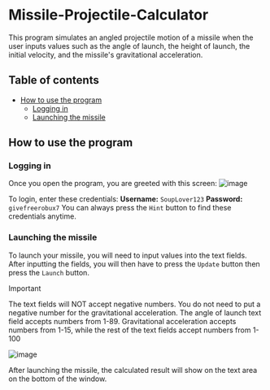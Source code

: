 # Missile-Projectile-Calculator
This program simulates an angled projectile motion of a missile when the user inputs values such as the angle of launch, the height of launch, the initial velocity, and the missile's gravitational acceleration.

## Table of contents
<!--ts-->
  * [How to use the program](#how-to-use-program)
    * [Logging in](#logging-in)
    * [Launching the missile](#launching-missile)
<!--te-->

## How to use the program

### Logging in 
Once you open the program, you are greeted with this screen:
![image](https://github.com/ReactorFailure/Missile-Projectile-Calculator/assets/69980969/095dc4c0-cca5-450c-8049-f7197fe31a94)

To login, enter these credentials:
**Username:** `SoupLover123`
**Password:** `givefreerobux7`
You can always press the `Hint` button to find these credentials anytime.

### Launching the missile
To launch your missile, you will need to input values into the text fields. After inputting the fields, you will then have to press the `Update` button then press the `Launch` button.
> [!IMPORTANT]
> The text fields will NOT accept negative numbers. You do not need to put a negative number for the gravitational acceleration.
> The angle of launch text field accepts numbers from 1-89. Gravitational acceleration accepts numbers from 1-15, while the rest of the text fields accept numbers from 1-100

![image](https://github.com/ReactorFailure/Missile-Projectile-Calculator/assets/69980969/7606f302-2735-4829-ac6f-bf47cffaa860)

After launching the missile, the calculated result will show on the text area on the bottom of the window.
